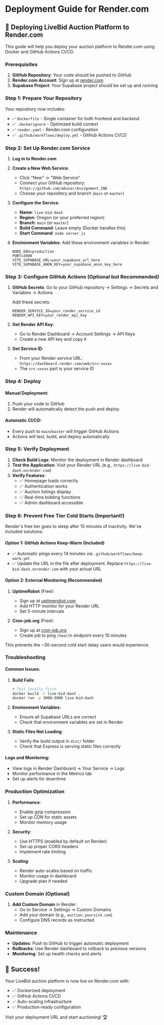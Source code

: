 # Deployment Guide for Render.com

## 🚀 Deploying LiveBid Auction Platform to Render.com

This guide will help you deploy your auction platform to Render.com using Docker and GitHub Actions CI/CD.

### Prerequisites

1. **GitHub Repository**: Your code should be pushed to GitHub
2. **Render.com Account**: Sign up at [render.com](https://render.com)
3. **Supabase Project**: Your Supabase project should be set up and running

### Step 1: Prepare Your Repository

Your repository now includes:
- ✅ `Dockerfile` - Single container for both frontend and backend
- ✅ `.dockerignore` - Optimized build context
- ✅ `render.yaml` - Render.com configuration
- ✅ `.github/workflows/deploy.yml` - GitHub Actions CI/CD

### Step 2: Set Up Render.com Service

1. **Log in to Render.com**
2. **Create a New Web Service**:
   - Click "New" → "Web Service"
   - Connect your GitHub repository: `https://github.com/a6uzar/Assignment_INE`
   - Choose your repository and branch (`main` or `master`)

3. **Configure the Service**:
   - **Name**: `live-bid-dash`
   - **Region**: Oregon (or your preferred region)
   - **Branch**: `main` (or `master`)
   - **Build Command**: Leave empty (Docker handles this)
   - **Start Command**: `node server.js`

4. **Environment Variables**:
   Add these environment variables in Render:
   ```
   NODE_ENV=production
   PORT=3000
   VITE_SUPABASE_URL=your_supabase_url_here
   VITE_SUPABASE_ANON_KEY=your_supabase_anon_key_here
   ```

### Step 3: Configure GitHub Actions (Optional but Recommended)

1. **GitHub Secrets**:
   Go to your GitHub repository → Settings → Secrets and Variables → Actions
   
   Add these secrets:
   ```
   RENDER_SERVICE_ID=your_render_service_id
   RENDER_API_KEY=your_render_api_key
   ```

2. **Get Render API Key**:
   - Go to Render Dashboard → Account Settings → API Keys
   - Create a new API key and copy it

3. **Get Service ID**:
   - From your Render service URL: `https://dashboard.render.com/web/srv-xxxxx`
   - The `srv-xxxxx` part is your service ID

### Step 4: Deploy

#### Manual Deployment:
1. Push your code to GitHub
2. Render will automatically detect the push and deploy

#### Automatic CI/CD:
- Every push to `main`/`master` will trigger GitHub Actions
- Actions will test, build, and deploy automatically

### Step 5: Verify Deployment

1. **Check Build Logs**: Monitor the deployment in Render dashboard
2. **Test the Application**: Visit your Render URL (e.g., `https://live-bid-dash.onrender.com`)
3. **Verify Features**:
   - ✅ Homepage loads correctly
   - ✅ Authentication works
   - ✅ Auction listings display
   - ✅ Real-time bidding functions
   - ✅ Admin dashboard accessible

### Step 6: Prevent Free Tier Cold Starts (Important!)

Render's free tier goes to sleep after 15 minutes of inactivity. We've included solutions:

#### Option 1: GitHub Actions Keep-Warm (Included)
- ✅ Automatic pings every 14 minutes via `.github/workflows/keep-warm.yml`
- ✅ Update the URL in the file after deployment: Replace `https://live-bid-dash.onrender.com` with your actual URL

#### Option 2: External Monitoring (Recommended)
1. **UptimeRobot** (Free): 
   - Sign up at [uptimerobot.com](https://uptimerobot.com)
   - Add HTTP monitor for your Render URL
   - Set 5-minute intervals
   
2. **Cron-job.org** (Free):
   - Sign up at [cron-job.org](https://cron-job.org)
   - Create job to ping `/health` endpoint every 10 minutes

This prevents the ~30-second cold start delay users would experience.

### Troubleshooting

#### Common Issues:

1. **Build Fails**:
   ```bash
   # Test locally first
   docker build -t live-bid-dash .
   docker run -p 3000:3000 live-bid-dash
   ```

2. **Environment Variables**:
   - Ensure all Supabase URLs are correct
   - Check that environment variables are set in Render

3. **Static Files Not Loading**:
   - Verify the build output in `dist/` folder
   - Check that Express is serving static files correctly

#### Logs and Monitoring:
- View logs in Render Dashboard → Your Service → Logs
- Monitor performance in the Metrics tab
- Set up alerts for downtime

### Production Optimization

1. **Performance**:
   - Enable gzip compression
   - Set up CDN for static assets
   - Monitor memory usage

2. **Security**:
   - Use HTTPS (enabled by default on Render)
   - Set up proper CORS headers
   - Implement rate limiting

3. **Scaling**:
   - Render auto-scales based on traffic
   - Monitor usage in dashboard
   - Upgrade plan if needed

### Custom Domain (Optional)

1. **Add Custom Domain** in Render:
   - Go to Service → Settings → Custom Domains
   - Add your domain (e.g., `auction.yoursite.com`)
   - Configure DNS records as instructed

### Maintenance

- **Updates**: Push to GitHub to trigger automatic deployment
- **Rollbacks**: Use Render dashboard to rollback to previous versions
- **Monitoring**: Set up health checks and alerts

## 🎉 Success!

Your LiveBid auction platform is now live on Render.com with:
- ✅ Dockerized deployment
- ✅ GitHub Actions CI/CD
- ✅ Auto-scaling infrastructure
- ✅ Production-ready configuration

Visit your deployment URL and start auctioning! 🏆
